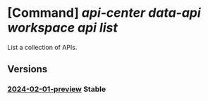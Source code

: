 # [Command] _api-center data-api workspace api list_

List a collection of APIs.

## Versions

### [2024-02-01-preview](/Resources/data-plane/apicenter.dataapi/L3dvcmtzcGFjZXMve30vYXBpcw==/2024-02-01-preview.xml) **Stable**

<!-- data-plane:apicenter.dataapi /workspaces/{}/apis 2024-02-01-preview -->
